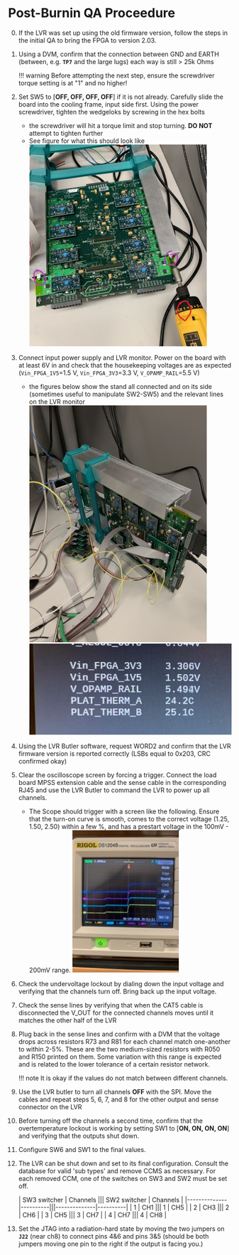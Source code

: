 # Post-Burnin QA Proceedure


0. If the LVR was set up using the old firmware version, follow the steps in the initial QA to
   bring the FPGA to version 2.03.

1. Using a DVM, confirm that the connection between GND and EARTH (between, e.g. **`TP7`**
   and the large lugs) each way is still \> 25k Ohms

    !!! warning
        Before attempting the next step, ensure the screwdriver torque setting is at "1"
        and no higher!

2. Set SW5 to \[**OFF, OFF, OFF, OFF**\] if it is not already. Carefully slide the
   board into the cooling frame, input side first.
   Using the power screwdriver, tighten the wedgeloks by screwing in the hex bolts
    - the screwdriver will hit a torque limit and stop turning. **DO NOT** attempt to
      tighten further
    - See figure for what this should look like
    ![Figure 1: Assembled LVR board in cooling stand](lvr_finalqa1.jpg)

3. Connect input power supply and LVR monitor. Power on the board with at least 6V in and
   check that the housekeeping voltages are as expected (`Vin_FPGA_1V5`=1.5 V, `Vin_FPGA_3V3`=3.3 V, `V_OPAMP_RAIL`=5.5 V)
    - the figures below show the stand all connected and on its side (sometimes useful
      to manipulate SW2-SW5) and the relevant lines on the LVR monitor
   ![Figure 2: Assembled LVR board in cooling stand with cabling](lvr_finalqa2.jpg)
   ![Figure 3: LVR monitor housekeeping output](lvr_finalqa3.jpg)

4. Using the LVR Butler software, request WORD2 and confirm that the LVR firmware version
   is reported correctly (LSBs equal to 0x203, CRC confirmed okay)

5. Clear the oscilloscope screen by forcing a trigger. Connect the load board MPSS
   extension cable and the sense cable in the corresponding RJ45 and use the LVR Butler to command the LVR to power up all channels.
    - The Scope should trigger with a screen like the following. Ensure that the
      turn-on curve is smooth, comes to the correct voltage (1.25, 1.50, 2.50) within
      a few %, and has a prestart voltage in the 100mV - 200mV range.
    ![Figure 4: Example of turnon curve for half LVR](lvr_finalqa4.jpeg)

6. Check the undervoltage lockout by dialing down the input voltage and verifying
   that the channels turn off. Bring back up the input voltage.

7. Check the sense lines by verifying that when the CAT5 cable is disconnected the
   V_OUT for the connected channels moves until it matches the other half of the LVR

8. Plug back in the sense lines and confirm with a DVM that the voltage drops across
   resistors R73 and R81 for each channel match one-another to within 2-5%. These
    are the two medium-sized resistors with R050 and R150 printed on them. Some variation
   with this range is expected and is related to the lower tolerance of a certain
  resistor network.

    !!! note
        It is okay if the values do not match between different channels.

9. Use the LVR butler to turn all channels **OFF** with the SPI. Move the cables and
  repeat steps 5, 6, 7, and 8 for the other output and sense connector on the LVR

10. Before turning off the channels a second time, confirm that the overtemperature lockout
    is working by setting SW1 to \[**ON, ON, ON, ON**\] and verifying that the outputs shut
    down.

11. Configure SW6 and SW1 to the final values.

12. The LVR can be shut down and set to its final configuration. Consult the database for
    valid 'sub types' and remove CCMS as necessary. For each removed CCM, one of the switches
    on SW3 and SW2 must be set off.

    | SW3 switcher | Channels ||| SW2 switcher | Channels |
    |--------------|----------|||--------------|----------|
    | 1            | CH1      ||| 1            | CH5      |
    | 2            | CH3      ||| 2            | CH6      |
    | 3            | CH5      ||| 3            | CH7      |
    | 4            | CH7      ||| 4            | CH8      |

13. Set the JTAG into a radiation-hard state by moving the two jumpers on **`J22`** (near ch8)
    to connect pins 4&6 and pins 3&5 (should be both jumpers moving one pin to the right if the
      output is facing you.)
